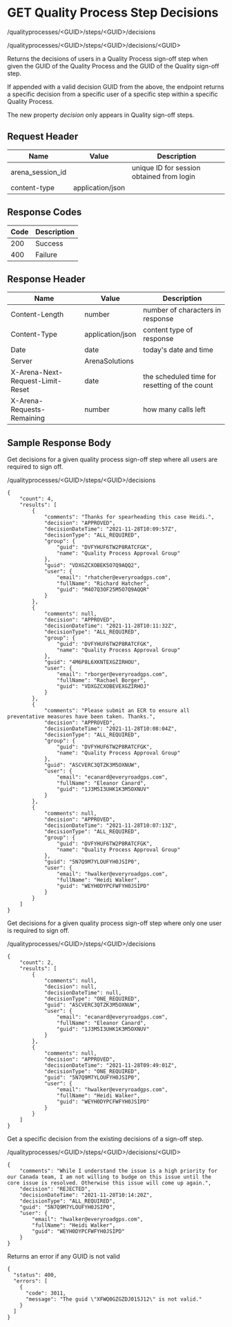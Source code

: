 # GET Quality Process Step Decisions
/qualityprocesses/&lt;GUID&gt;/steps/&lt;GUID&gt;/decisions

/qualityprocesses/&lt;GUID&gt;/steps/&lt;GUID&gt;/decisions/&lt;GUID&gt;

Returns the decisions of users in a Quality Process sign-off step when given the GUID of the Quality Process and the GUID of the Quality sign-off step.

If appended with a valid decision GUID from the above, the endpoint returns a specific decision from a specific user of a specific step within a specific Quality Process.

The new property *decision*  only appears in Quality sign-off steps.

## Request Header

| Name  | Value  | Description  |
|  --- |  --- |  --- | 
| arena_session_id  |   | unique ID for session obtained from login  |
| content-type  | application/json  |   |

## Response Codes

| Code  | Description  |
|  --- |  --- | 
| 200  | Success  |
| 400  | Failure  |

## Response Header

| Name  | Value  | Description  |
|  --- |  --- |  --- | 
| Content-Length  | number  | number of characters in response  |
| Content-Type  | application/json  | content type of response  |
| Date  | date  | today's date and time  |
| Server  | ArenaSolutions  |   |
| X-Arena-Next-Request-Limit-Reset   | date  | the scheduled time for resetting of the count  |
| X-Arena-Requests-Remaining   | number  | how many calls left  |

## Sample Response Body
Get decisions for a given quality process sign-off step where all users are required to sign off.

/qualityprocesses/&lt;GUID&gt;/steps/&lt;GUID&gt;/decisions

```
{
    "count": 4,
    "results": [
        {
            "comments": "Thanks for spearheading this case Heidi.",
            "decision": "APPROVED",
            "decisionDateTime": "2021-11-28T10:09:57Z",
            "decisionType": "ALL_REQUIRED",
            "group": {
                "guid": "DVFYHUF6TW2P8RATCFGK",
                "name": "Quality Process Approval Group"
            },
            "guid": "VDXGZCXOBEK5O7Q9AQQ2",
            "user": {
                "email": "rhatcher@everyroadgps.com",
                "fullName": "Richard Hatcher",
                "guid": "M4O7Q3OF25M5O7Q9AQQR"
            }
        },
        {
            "comments": null,
            "decision": "APPROVED",
            "decisionDateTime": "2021-11-28T10:11:32Z",
            "decisionType": "ALL_REQUIRED",
            "group": {
                "guid": "DVFYHUF6TW2P8RATCFGK",
                "name": "Quality Process Approval Group"
            },
            "guid": "4M6P8L6XKNTEXGZIRHOU",
            "user": {
                "email": "rborger@everyroadgps.com",
                "fullName": "Rachael Borger",
                "guid": "VDXGZCXOBEVEXGZIRHOJ"
            }
        },
        {
            "comments": "Please submit an ECR to ensure all preventative measures have been taken. Thanks.",
            "decision": "APPROVED",
            "decisionDateTime": "2021-11-28T10:08:04Z",
            "decisionType": "ALL_REQUIRED",
            "group": {
                "guid": "DVFYHUF6TW2P8RATCFGK",
                "name": "Quality Process Approval Group"
            },
            "guid": "ASCVERC3QTZK3M5OXNUW",
            "user": {
                "email": "ecanard@everyroadgps.com",
                "fullName": "Eleanor Canard",
                "guid": "1J3M5I3UHK1K3M5OXNUV"
            }
        },
        {
            "comments": null,
            "decision": "APPROVED",
            "decisionDateTime": "2021-11-28T10:07:13Z",
            "decisionType": "ALL_REQUIRED",
            "group": {
                "guid": "DVFYHUF6TW2P8RATCFGK",
                "name": "Quality Process Approval Group"
            },
            "guid": "5N7Q9M7YLOUFYH0JSIP0",
            "user": {
                "email": "hwalker@everyroadgps.com",
                "fullName": "Heidi Walker",
                "guid": "WEYH0DYPCFWFYH0JSIPD"
            }
        }
    ]
}
```
Get decisions  for a given quality process sign-off step where only one user is required to sign off.

/qualityprocesses/&lt;GUID&gt;/steps/&lt;GUID&gt;/decisions

```
{
    "count": 2,
    "results": [
        {
            "comments": null,
            "decision": null,
            "decisionDateTime": null,
            "decisionType": "ONE_REQUIRED",
            "guid": "ASCVERC3QTZK3M5OXNUW",
            "user": {
                "email": "ecanard@everyroadgps.com",
                "fullName": "Eleanor Canard",
                "guid": "1J3M5I3UHK1K3M5OXNUV"
            }
        },
        {
            "comments": null,
            "decision": "APPROVED",
            "decisionDateTime": "2021-11-28T09:49:01Z",
            "decisionType": "ONE_REQUIRED",
            "guid": "5N7Q9M7YLOUFYH0JSIP0",
            "user": {
                "email": "hwalker@everyroadgps.com",
                "fullName": "Heidi Walker",
                "guid": "WEYH0DYPCFWFYH0JSIPD"
            }
        }
    ]
}
```
Get a specific decision from the existing decisions of a sign-off step.

/qualityprocesses/&lt;GUID&gt;/steps/&lt;GUID&gt;/decisions/&lt;GUID&gt;

```
{
    "comments": "While I understand the issue is a high priority for our Canada team, I am not willing to budge on this issue until the core issue is resolved. Otherwise this issue will come up again.",
    "decision": "REJECTED",
    "decisionDateTime": "2021-11-28T10:14:20Z",
    "decisionType": "ALL_REQUIRED",
    "guid": "5N7Q9M7YLOUFYH0JSIP0",
    "user": {
        "email": "hwalker@everyroadgps.com",
        "fullName": "Heidi Walker",
        "guid": "WEYH0DYPCFWFYH0JSIPD"
    }
}
```
Returns an error if any GUID is not valid

```
{
  "status": 400,
  "errors": [
    {
      "code": 3011,
      "message": "The guid \"XFWQ0GZGZDJ015J12\" is not valid."
    }
  ]
}
```
